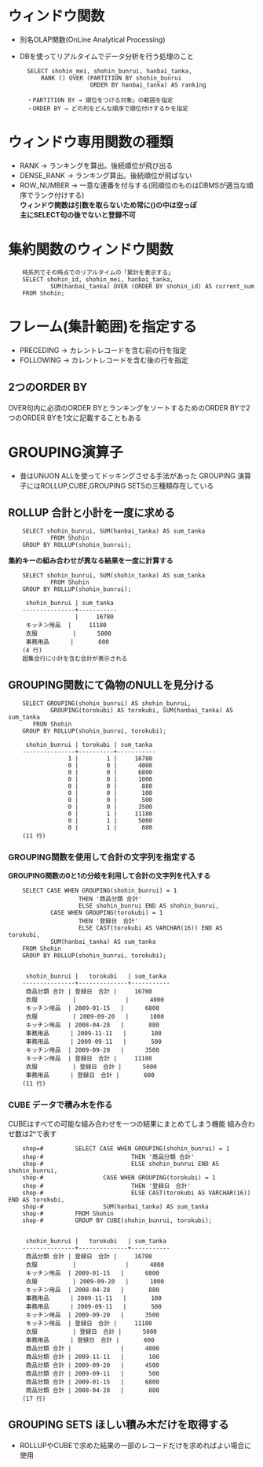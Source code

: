 # ウィンドウ関数
- 別名OLAP関数(OnLine Analytical Processing)
- DBを使ってリアルタイムでデータ分析を行う処理のこと

        SELECT shohin_mei, shohin_bunrui, hanbai_tanka,
            RANK () OVER (PARTITION BY shohin_bunrui
                          ORDER BY hanbai_tanka) AS ranking
        
        ・PARTITION BY → 順位をつける対象」の範囲を指定
        ・ORDER BY → どの列をどんな順序で順位付けするかを指定

# ウィンドウ専用関数の種類
- RANK → ランキングを算出。後続順位が飛び出る
- DENSE_RANK → ランキング算出。後続順位が飛ばない
- ROW_NUMBER → 一意な連番を付与する(同順位のものはDBMSが適当な順序でランク付けする)  
**ウィンドウ関数は引数を取らないため常に()の中は空っぽ**  
**主にSELECT句の後でないと登録不可**

# 集約関数のウィンドウ関数

        時系列でその時点でのリアルタイムの「累計を表示する」
        SELECT shohin_id, shohin_mei, hanbai_tanka,
                SUM(hanbai_tanka) OVER (ORDER BY shohin_id) AS current_sum
        FROM Shohin;

# フレーム(集計範囲)を指定する
- PRECEDING → カレントレコードを含む前の行を指定
- FOLLOWING → カレントレコードを含む後の行を指定

## 2つのORDER BY
OVER句内に必須のORDER BYとランキングをソートするためのORDER BYで2つのORDER BYを1文に記載することもある


# GROUPING演算子
- 昔はUNUON ALLを使ってドッキングさせる手法があった
GROUPING 演算子にはROLLUP,CUBE,GROUPING SETSの三種類存在している

## ROLLUP 合計と小計を一度に求める
        SELECT shohin_bunrui, SUM(hanbai_tanka) AS sum_tanka
                FROM Shohin
        GROUP BY ROLLUP(shohin_bunrui);

**集約キーの組み合わせが異なる結果を一度に計算する**

        SELECT shohin_bunrui, SUM(shohin_tanka) AS sum_tanka
                FROM Shohin
        GROUP BY ROLLUP(shohin_bunrui);

         shohin_bunrui | sum_tanka
        ---------------+-----------
                       |     16780
         キッチン用品  |     11180
         衣服          |      5000
         事務用品      |       600
        (4 行)
        超集合行に小計を含む合計が表示される

## GROUPING関数にて偽物のNULLを見分ける

        SELECT GROUPING(shohin_bunrui) AS shohin_bunrui,
                GROUPING(torokubi) AS torokubi, SUM(hanbai_tanka) AS sum_tanka
           FRON Shohin
        GROUP BY ROLLUP(shohin_bunrui, torokubi);

         shohin_bunrui | torokubi | sum_tanka
        ---------------+----------+-----------
                     1 |        1 |     16780
                     0 |        0 |      4000
                     0 |        0 |      6800
                     0 |        0 |      1000
                     0 |        0 |       880
                     0 |        0 |       100
                     0 |        0 |       500
                     0 |        0 |      3500
                     0 |        1 |     11180
                     0 |        1 |      5000
                     0 |        1 |       600
        (11 行)

### GROUPING関数を使用して合計の文字列を指定する
**GROUPING関数の0と1の分岐を利用して合計の文字列を代入する**

        SELECT CASE WHEN GROUPING(shohin_bunrui) = 1
                        THEN '商品分類 合計'
                        ELSE shohin_bunrui END AS shohin_bunrui,
                CASE WHEN GROUPING(torokubi) = 1
                        THEN '登録日　合計'
                        ELSE CAST(torokubi AS VARCHAR(16)) END AS torokubi,
                SUM(hanbai_tanka) AS sum_tanka
        FROM Shohin
        GROUP BY ROLLUP(shohin_bunrui, torokubi);
        
        
         shohin_bunrui |   torokubi   | sum_tanka
        ---------------+--------------+-----------
         商品分類 合計 | 登録日　合計 |     16780
         衣服          |              |      4000
         キッチン用品  | 2009-01-15   |      6800
         衣服          | 2009-09-20   |      1000
         キッチン用品  | 2008-04-28   |       880
         事務用品      | 2009-11-11   |       100
         事務用品      | 2009-09-11   |       500
         キッチン用品  | 2009-09-20   |      3500
         キッチン用品  | 登録日　合計 |     11180
         衣服          | 登録日　合計 |      5000
         事務用品      | 登録日　合計 |       600
        (11 行)


### CUBE データで積み木を作る
CUBEはすべての可能な組み合わせを一つの結果にまとめてしまう機能
組み合わせ数は2ⁿで表す

        shop=#         SELECT CASE WHEN GROUPING(shohin_bunrui) = 1
        shop-#                         THEN '商品分類 合計'
        shop-#                         ELSE shohin_bunrui END AS shohin_bunrui,
        shop-#                 CASE WHEN GROUPING(torokubi) = 1
        shop-#                         THEN '登録日　合計'
        shop-#                         ELSE CAST(torokubi AS VARCHAR(16)) END AS torokubi,
        shop-#                 SUM(hanbai_tanka) AS sum_tanka
        shop-#         FROM Shohin
        shop-#         GROUP BY CUBE(shohin_bunrui, torokubi);


         shohin_bunrui |   torokubi   | sum_tanka
        ---------------+--------------+-----------
         商品分類 合計 | 登録日　合計 |     16780
         衣服          |              |      4000
         キッチン用品  | 2009-01-15   |      6800
         衣服          | 2009-09-20   |      1000
         キッチン用品  | 2008-04-28   |       880
         事務用品      | 2009-11-11   |       100
         事務用品      | 2009-09-11   |       500
         キッチン用品  | 2009-09-20   |      3500
         キッチン用品  | 登録日　合計 |     11180
         衣服          | 登録日　合計 |      5000
         事務用品      | 登録日　合計 |       600
         商品分類 合計 |              |      4000
         商品分類 合計 | 2009-11-11   |       100
         商品分類 合計 | 2009-09-20   |      4500
         商品分類 合計 | 2009-09-11   |       500
         商品分類 合計 | 2009-01-15   |      6800
         商品分類 合計 | 2008-04-28   |       880
        (17 行)

## GROUPING SETS ほしい積み木だけを取得する
- ROLLUPやCUBEで求めた結果の一部のレコードだけを求めればよい場合に使用
